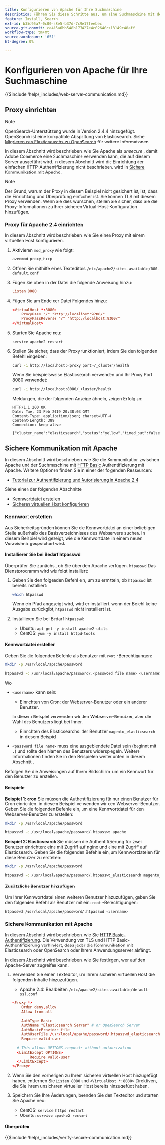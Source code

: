 ```yaml
---
title: Konfigurieren von Apache für Ihre Suchmaschine
description: Führen Sie diese Schritte aus, um eine Suchmaschine mit dem Apache-Webserver für lokale Installationen von Adobe Commerce und Magento Open Source zu konfigurieren.
feature: Install, Search
exl-id: b35c95a7-0c00-48e5-b37d-7c9e17feebec
source-git-commit: ce405a6bb548b177427e4c02640ce13149c48aff
workflow-type: tm+mt
source-wordcount: '651'
ht-degree: 0%

---
```


# Konfigurieren von Apache für Ihre Suchmaschine

{{$include /help/_includes/web-server-communication.md}}

## Proxy einrichten

>[!NOTE]
>
>OpenSearch-Unterstützung wurde in Version 2.4.4 hinzugefügt. OpenSearch ist eine kompatible Abspaltung von Elasticsearch. Siehe [Migrieren des Elasticsearchs zu OpenSearch](../../../upgrade/prepare/opensearch-migration.md) für weitere Informationen.

In diesem Abschnitt wird beschrieben, wie Sie Apache als *unsecure* , damit Adobe Commerce eine Suchmaschine verwenden kann, die auf diesem Server ausgeführt wird. In diesem Abschnitt wird die Einrichtung der einfachen HTTP-Authentifizierung nicht beschrieben. wird in [Sichere Kommunikation mit Apache](#secure-communication-with-apache).

>[!NOTE]
>
>Der Grund, warum der Proxy in diesem Beispiel nicht gesichert ist, ist, dass die Einrichtung und Überprüfung einfacher ist. Sie können TLS mit diesem Proxy verwenden. Wenn Sie dies wünschen, stellen Sie sicher, dass Sie die Proxy-Informationen zu Ihrer sicheren Virtual-Host-Konfiguration hinzufügen.

### Proxy für Apache 2.4 einrichten

In diesem Abschnitt wird beschrieben, wie Sie einen Proxy mit einem virtuellen Host konfigurieren.

1. Aktivieren `mod_proxy` wie folgt:

   ```bash
   a2enmod proxy_http
   ```

1. Öffnen Sie mithilfe eines Texteditors `/etc/apache2/sites-available/000-default.conf`
1. Fügen Sie oben in der Datei die folgende Anweisung hinzu:

   ```conf
   Listen 8080
   ```

1. Fügen Sie am Ende der Datei Folgendes hinzu:

   ```conf
   <VirtualHost *:8080>
       ProxyPass "/" "http://localhost:9200/"
       ProxyPassReverse "/" "http://localhost:9200/"
   </VirtualHost>
   ```

1. Starten Sie Apache neu:

   ```bash
   service apache2 restart
   ```

1. Stellen Sie sicher, dass der Proxy funktioniert, indem Sie den folgenden Befehl eingeben:

   ```bash
   curl -i http://localhost:<proxy port>/_cluster/health
   ```

   Wenn Sie beispielsweise Elasticsearch verwenden und Ihr Proxy Port 8080 verwendet:

   ```bash
   curl -i http://localhost:8080/_cluster/health
   ```

   Meldungen, die der folgenden Anzeige ähneln, zeigen Erfolg an:

   ```terminal
   HTTP/1.1 200 OK
   Date: Tue, 23 Feb 2019 20:38:03 GMT
   Content-Type: application/json; charset=UTF-8
   Content-Length: 389
   Connection: keep-alive
   
   {"cluster_name":"elasticsearch","status":"yellow","timed_out":false,"number_of_nodes":1,"number_of_data_nodes":1,"active_primary_shards":5,"active_shards":5,"relocating_shards":0,"initializing_shards":0,"unassigned_shards":5,"delayed_unassigned_shards":0,"number_of_pending_tasks":0,"number_of_in_flight_fetch":0,"task_max_waiting_in_queue_millis":0,"active_shards_percent_as_number":50.0}
   ```

## Sichere Kommunikation mit Apache

In diesem Abschnitt wird beschrieben, wie Sie die Kommunikation zwischen Apache und der Suchmaschine mit [HTTP Basic](https://datatracker.ietf.org/doc/html/rfc2617) Authentifizierung mit Apache. Weitere Optionen finden Sie in einer der folgenden Ressourcen:

* [Tutorial zur Authentifizierung und Autorisierung in Apache 2.4](https://httpd.apache.org/docs/2.4/howto/auth.html)

Siehe einen der folgenden Abschnitte:

* [Kennwortdatei erstellen](#create-a-password)
* [Sicheren virtuellen Host konfigurieren](#secure-communication-with-apache)

### Kennwort erstellen

Aus Sicherheitsgründen können Sie die Kennwortdatei an einer beliebigen Stelle außerhalb des Basisverzeichnisses des Webservers suchen. In diesem Beispiel wird gezeigt, wie die Kennwortdatei in einem neuen Verzeichnis gespeichert wird.

#### Installieren Sie bei Bedarf htpasswd

Überprüfen Sie zunächst, ob Sie über den Apache verfügen. `htpasswd` Das Dienstprogramm wird wie folgt installiert:

1. Geben Sie den folgenden Befehl ein, um zu ermitteln, ob `htpasswd` ist bereits installiert:

   ```bash
   which htpasswd
   ```

   Wenn ein Pfad angezeigt wird, wird er installiert. wenn der Befehl keine Ausgabe zurückgibt, `htpasswd` nicht installiert ist.

1. Installieren Sie bei Bedarf `htpasswd`:

   * Ubuntu: `apt-get -y install apache2-utils`
   * CentOS: `yum -y install httpd-tools`

#### Kennwortdatei erstellen

Geben Sie die folgenden Befehle als Benutzer mit `root` -Berechtigungen:

```bash
mkdir -p /usr/local/apache/password
```

```bash
htpasswd -c /usr/local/apache/password/.<password file name> <username>
```

Wo

* `<username>` kann sein:

   * Einrichten von Cron: der Webserver-Benutzer oder ein anderer Benutzer.

  In diesem Beispiel verwenden wir den Webserver-Benutzer, aber die Wahl des Benutzers liegt bei Ihnen.

   * Einrichten des Elasticsearchs: der Benutzer `magento_elasticsearch` in diesem Beispiel

* `<password file name>` muss eine ausgeblendete Datei sein (beginnt mit `.`) und sollte den Namen des Benutzers widerspiegeln. Weitere Informationen finden Sie in den Beispielen weiter unten in diesem Abschnitt .

Befolgen Sie die Anweisungen auf Ihrem Bildschirm, um ein Kennwort für den Benutzer zu erstellen.

#### Beispiele

**Beispiel 1: cron**
Sie müssen die Authentifizierung für nur einen Benutzer für Cron einrichten. in diesem Beispiel verwenden wir den Webserver-Benutzer. Geben Sie die folgenden Befehle ein, um eine Kennwortdatei für den Webserver-Benutzer zu erstellen:

```bash
mkdir -p /usr/local/apache/password
```

```bash
htpasswd -c /usr/local/apache/password/.htpasswd apache
```

**Beispiel 2: Elasticsearch**
Sie müssen die Authentifizierung für zwei Benutzer einrichten: eine mit Zugriff auf nginx und eine mit Zugriff auf Elasticsearch. Geben Sie die folgenden Befehle ein, um Kennwortdateien für diese Benutzer zu erstellen:

```bash
mkdir -p /usr/local/apache/password
```

```bash
htpasswd -c /usr/local/apache/password/.htpasswd_elasticsearch magento_elasticsearch
```

#### Zusätzliche Benutzer hinzufügen

Um Ihrer Kennwortdatei einen weiteren Benutzer hinzuzufügen, geben Sie den folgenden Befehl als Benutzer mit ein: `root` -Berechtigungen:

```bash
htpasswd /usr/local/apache/password/.htpasswd <username>
```

### Sichere Kommunikation mit Apache

In diesem Abschnitt wird beschrieben, wie Sie [HTTP Basic-Authentifizierung](https://httpd.apache.org/docs/2.2/howto/auth.html). Die Verwendung von TLS und HTTP Basic-Authentifizierung verhindert, dass jeder die Kommunikation mit Elasticsearch oder OpenSearch oder Ihrem Anwendungsserver abfängt.

In diesem Abschnitt wird beschrieben, wie Sie festlegen, wer auf den Apache-Server zugreifen kann.

1. Verwenden Sie einen Texteditor, um Ihrem sicheren virtuellen Host die folgenden Inhalte hinzuzufügen.

   * Apache 2.4: Bearbeiten `/etc/apache2/sites-available/default-ssl.conf`

   ```conf
   <Proxy *>
       Order deny,allow
       Allow from all
   
       AuthType Basic
       AuthName "Elasticsearch Server" # or OpenSearch Server
       AuthBasicProvider file
       AuthUserFile /usr/local/apache/password/.htpasswd_elasticsearch
       Require valid-user
   
     # This allows OPTIONS-requests without authorization
     <LimitExcept OPTIONS>
           Require valid-user
     </LimitExcept>
   </Proxy>
   ```

1. Wenn Sie den vorherigen zu Ihrem sicheren virtuellen Host hinzugefügt haben, entfernen Sie `Listen 8080` und `<VirtualHost *:8080>` Direktiven, die Sie Ihrem unsicheren virtuellen Host bereits hinzugefügt haben.

1. Speichern Sie Ihre Änderungen, beenden Sie den Texteditor und starten Sie Apache neu:

   * CentOS: `service httpd restart`
   * Ubuntu: `service apache2 restart`

#### Überprüfen

{{$include /help/_includes/verify-secure-communication.md}}
